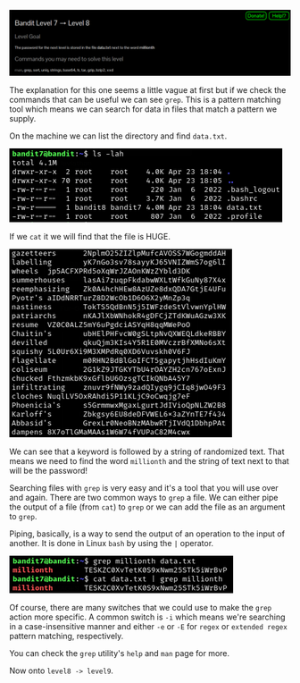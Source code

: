 ![bandit7_01.png](https://raw.githubusercontent.com/ToasterMouse/WriteupsAndCTFs/main/overthewire/bandit/images/bandit7_01.png)

The explanation for this one seems a little vague at first but if we check the commands that can be useful we can see `grep`. This is a pattern matching tool which means we can search for data in files that match a pattern we supply. 

On the machine we can list the directory and find `data.txt`.

![bandit7_02.png](https://raw.githubusercontent.com/ToasterMouse/WriteupsAndCTFs/main/overthewire/bandit/images/bandit7_02.png)

If we `cat` it we will find that the file is HUGE.

![bandit7_03.png](https://raw.githubusercontent.com/ToasterMouse/WriteupsAndCTFs/main/overthewire/bandit/images/bandit7_03.png)

We can see that a keyword is followed by a string of randomized text. That means we need to find the word `millionth` and the string of text next to that will be the password!

Searching files with `grep` is very easy and it's a tool that you will use over and again. There are two common ways to `grep` a file. We can either pipe the output of a file (from `cat`) to `grep` or we can add the file as an argument to `grep`.

Piping, basically, is a way to send the output of an operation to the input of another. It is done in Linux `bash` by using the `|` operator.

![bandit7_04.png](https://raw.githubusercontent.com/ToasterMouse/WriteupsAndCTFs/main/overthewire/bandit/images/bandit7_04.png)

Of course, there are many switches that we could use to make the `grep` action more specific. A common switch is `-i` which means we're searching in a case-insensitive manner and either `-e` or `-E` for `regex` or `extended regex` pattern matching, respectively.

You can check the `grep` utility's `help` and `man` page for more.

Now onto `level8 -> level9`.

